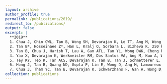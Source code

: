 ```yaml
---
layout: archive
author_profile: true
permalink: /publications/2019/
redirect_to: /publications/
output: false
excerpt: |
  **2019**
  1. Chua J, Chin CWL, Tan B, Wong SH, Devarajan K, Le TT, Ang M, Wong TY, Schmetterer L. Impact of systemic vascular risk factors on the choriocapillaris using optical coherence tomography angiography in patients with systemic hypertension. Sci Rep. 2019 Apr 9;9(1):5819. 
  2. Tan B*, Hosseinaee Z*, Han L, Kralj O, Sorbara L, Bizheva K. 250 kHz, 1.5 µm resolution SD-OCT for in-vivo cellular imaging of the human cornea. Biomed Opt Express. 2018 Nov 29;9(12):6569-6583. 
  3. Tan B, Chua J, Harish T, Lau A, Gan ATL, Tan YL, Wong DWK, Chong RS, Ang M, Husain R, Schmetterer L. Comparison of a commercial spectral-domain OCT and swept-source OCT based on an angiography scan for measuring circumpapillary retinal nerve fibre layer thickness. Br J Ophthalmol. 2020 Jul;104(7):974-979. 
  4. Yao X, Devarajan K, Werkmeister RM, Dos Santos VA, Ang M, Kuo A, Wong DWK, Chua J, Tan B, Barathi VA, Schmetterer L. In vivo corneal endothelium imaging using ultrahigh resolution OCT. Biomed Opt Express. 2019 Oct 11;10(11):5675-5686. 
  5. Tey KY, Teo K, Tan ACS, Devarajan K, Tan B, Tan J, Schmetterer L, Ang M. Optical coherence tomography angiography in diabetic retinopathy: a review of current applications. Eye Vis (Lond). 2019 Nov 18;6:37. 
  6. Hong J, Tan B, Quang ND, Gupta P, Lin E, Wong D, Ang M, Lamoureux E, Schmetterer L, Chua J. Intra-session repeatability of quantitative metrics using widefield optical coherence tomography angiography (OCTA) in elderly subjects. Acta Ophthalmol. 2019 Dec 12;98(5):e570–8. 
  7. Chua J, Tham YC, Tan B, Devarajan K, Schwarzhans F, Gan A, Wong D, Cheung CY, Majithia S, Thakur S, Fischer G, Vass C, Cheng CY, Schmetterer L. Age-related changes of individual macular retinal layers among Asians. Sci Rep. 2019 Dec 30;9(1):20352.
collection: publications
---
```

